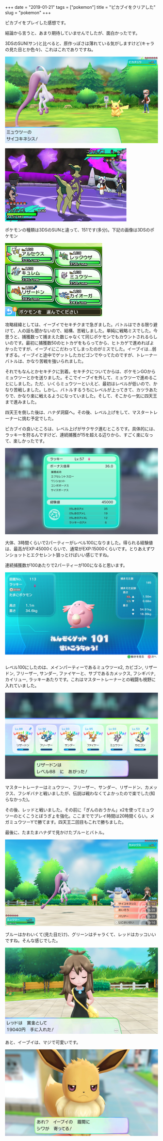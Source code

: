 +++
date = "2019-01-21"
tags = ["pokemon"]
title = "ピカブイをクリアした"
slug = "pokemon"
+++

ピカブイをプレイした感想です。

結論から言うと、あまり期待していませんでしたが、面白かったです。

3DSのSUN(サン)と比べると、原作っぽさは薄れている気がしますけど(キャラの見た目とか色々)、これはこれでありですね。

![](https://raw.githubusercontent.com/mba-hack/images/master/pokemon_switch_pikabui_04.png)

![](https://raw.githubusercontent.com/mba-hack/images/master/pokemon_3ds_sun_02.png)

ポケモンの種類は3DSのSUNと違って、151です(多分)。下記の画像は3DSのポケモン

![](https://raw.githubusercontent.com/mba-hack/images/master/pokemon_3ds_sun_01.png)

攻略経緯としては、イーブイでセキチクまで急ぎました。バトルはできる限り避けて、人の話も聞かないので、結構、苦戦しました。単純に戦略ミスでした。今思うと、捕獲数って捕まえた数じゃなくて同じポケモンでもカウントされるらしいのです。最初に捕獲数50のヒトカゲをもらってから、ヒトカゲで進めればよかったですが、イーブイにこだわってしまったのがミスでした。イーブイは...弱すぎる。イーブイと途中でゲットしたカビゴンでやってたのですが、トレーナーバトルは、かなり苦戦を強いられました。

それでもなんとかセキチクに到着。セキチクについてからは、ポケモンGOからミュウツーとかを送りました。そこでイーブイを外して、ミュウツーで進めることにしました。ただ、いくらミュウツーといえど、最初はレベルが低いので、かなり苦戦しました。しかし、バトルするうちにレベルが上ってきて、カツラあたりで、かなり楽に戦えるようになっていました。そして、そこから一気に四天王まで進みました。

四天王を倒した後は、ハナダ洞窟へ。その後、レベル上げをして、マスタートレーナーに挑む予定でした。

ピカブイの良いところは、レベル上げがサクサク進むところです。具体的には、ラッキーを狩るんですけど、連続捕獲が15を超える辺りから、すごく楽になって、楽しかったです。

![](https://raw.githubusercontent.com/mba-hack/images/master/pokemon_switch_pikabui_02.png)

大体、3時間くらいで2パーティーがレベル100になりました。得られる経験値は、最高がEXP:45000くらいで、通常がEXP:15000くらいです。とりあえずワンショットとエクセレント狙っとけばいい感じですね。

連続捕獲数が100あたりで2パーティーが100になると思います。

![](https://raw.githubusercontent.com/mba-hack/images/master/pokemon_switch_pikabui_03.png)

レベル100にしたのは、メインパーティーであるミュウツーx2, カビゴン, リザードン, フリーザー, サンダー, ファイヤーと、サブであるカメックス, フシギバナ, カイリュー, ラッキーあたりです。これはマスタートレーナーとの戦闘も視野に入れていました。

![](https://raw.githubusercontent.com/mba-hack/images/master/pokemon_switch_pikabui_01.png) 

マスタートレーナーはミュウツー、フリーザー、サンダー、リザードン、カメックス、フシギバナと戦いましたが、伝説は戦わなくてよかったので楽でした(知らなかった)。

その後、レッドと戦いました。その前に「ぎんのおうかん」x2を使ってミュウツーのとくこうとぼうぎょを強化。ここまででプレイ時間は20時間くらい。メガミュウツーYで勝てます。四天王二回目もこれで勝ちました。


最後に、たまたまハナダで見かけたブルーとバトル。

![](https://raw.githubusercontent.com/mba-hack/images/master/pokemon_switch_pikabui_05.png)

ブルーはかわいくて(見た目だけ)、グリーンはチャラくて、レッドはカッコいいですね。そんな感じでした。

![](https://raw.githubusercontent.com/mba-hack/images/master/pokemon_switch_pikabui_06.png)

あと、イーブイは、マジで可愛いです。

![](https://raw.githubusercontent.com/mba-hack/images/master/pokemon_switch_pikabui_07.png)

